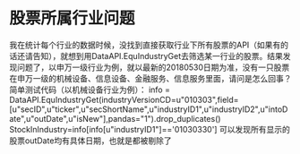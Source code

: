 # 股票所属行业问题

我在统计每个行业的数据时候，没找到直接获取行业下所有股票的API（如果有的话还请告知），就想到用DataAPI.EquIndustryGet去筛选某一行业的股票。结果发现问题了，以申万一级行业为例，就以最新的20180530日期为准，没有一只股票在申万一级的机械设备、信息设备、金融服务、信息服务里面，请问是怎么回事？
简单测试代码（以机械设备行业为例）：
info = DataAPI.EquIndustryGet(industryVersionCD=u"010303",field=[u"secID",u"ticker",u"secShortName",u"industryID1",u"industryID2",u"intoDate",u"outDate",u"isNew"],pandas="1").drop_duplicates()
StockInIndustry=info[info[u"industryID1"]=='01030330']
可以发现所有显示的股票outDate均有具体日期，也就是都被剔除了


